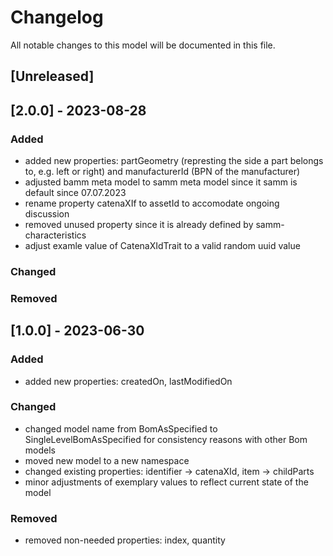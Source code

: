 # Changelog

All notable changes to this model will be documented in this file.

## [Unreleased]

## [2.0.0] - 2023-08-28

### Added

- added new properties: partGeometry (represting the side a part belongs to, e.g. left or right) and manufacturerId (BPN of the manufacturer)
- adjusted bamm meta model to samm meta model since it samm is default since 07.07.2023
- rename property catenaXIf to assetId to accomodate ongoing discussion
- removed unused property since it is already defined by samm-characteristics
- adjust examle value of CatenaXIdTrait to a valid random uuid value

### Changed

### Removed

## [1.0.0] - 2023-06-30

### Added

- added new properties: createdOn, lastModifiedOn

### Changed

- changed model name from BomAsSpecified to SingleLevelBomAsSpecified for consistency reasons with other Bom models
- moved new model to a new namespace
- changed existing properties: identifier -> catenaXId, item -> childParts
- minor adjustments of exemplary values to reflect current state of the model

### Removed

- removed non-needed properties: index, quantity
